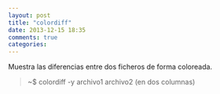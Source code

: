 ```yaml
---
layout: post
title: "colordiff"
date: 2013-12-15 18:35
comments: true
categories: 
---
```

Muestra las diferencias entre dos ficheros de forma coloreada.

>~$ colordiff -y archivo1 archivo2  (en dos columnas)

